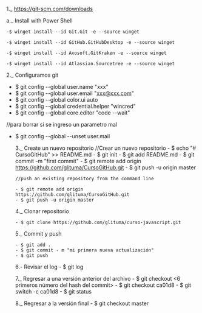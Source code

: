 1.\_ https://git-scm.com/downloads

a.\_ Install with Power Shell

    -$ winget install --id Git.Git -e --source winget

    -$ winget install --id GitHub.GitHubDesktop -e --source winget

    -$ winget install --id Axosoft.GitKraken -e --source winget

    -$ winget install --id Atlassian.Sourcetree -e --source winget

2.\_ Configuramos git

- $ git config --global user.name "xxx"
- $ git config --global user.email "xxx@xxx.com"
- $ git config --global color.ui auto
- $ git config --global credential.helper "wincred"
- $ git config --global core.editor "code --wait"

//para borrar si se ingreso un parametro mal

- $ git config --global --unset user.mail

  3.\_ Create un nuevo repositorio
  //Crear un nuevo repositorio - $ echo "# CursoGitHub" >> README.md - $ git init - $ git add README.md - $ git commit -m "first commit" - $ git remote add origin https://github.com/glituma/CursoGitHub.git - $ git push -u origin master

      //push an existing repository from the command line

      - $ git remote add origin https://github.com/glituma/CursoGitHub.git
      - $ git push -u origin master

  4.\_ Clonar repositorio

      - $ git clone https://github.com/glituma/curso-javascript.git

  5.\_ Commit y push

      - $ git add .
      - $ git commit - m "mi primera nueva actualización"
      - $ git push

  6.- Revisar el log - $ git log

  7.\_ Regresar a una versión anterior del archivo - $ git checkout <6 primeros número del hash del commit> - $ git checkout ca01d8 - $ git switch -c ca01d8 - $ git status

  8.\_ Regresar a la versión final - $ git checkout master
